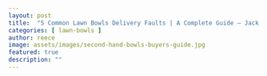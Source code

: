 ```yaml
---
layout: post
title:  "5 Common Lawn Bowls Delivery Faults | A Complete Guide – Jack High Bowls"
categories: [ lawn-bowls ]
author: reece
image: assets/images/second-hand-bowls-buyers-guide.jpg
featured: true
description: ""
---
```

